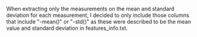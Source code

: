 When extracting only the measurements on the mean and standard deviation for each 
measurement, I decided to only include those columns that include "-mean()" or 
"-std()" as these were described to be the mean value and standard deviation in 
features_info.txt.  